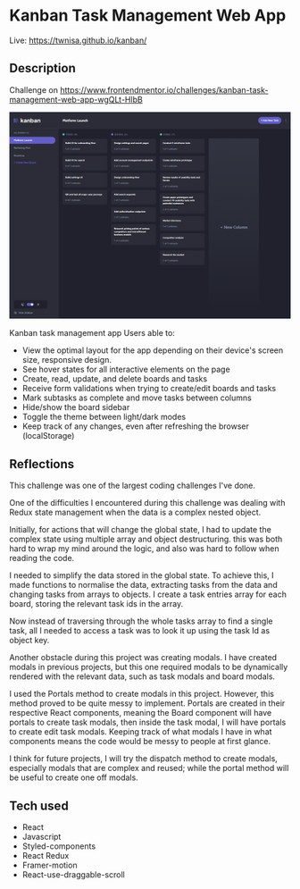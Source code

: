 # Kanban Task Management Web App
Live: https://twnisa.github.io/kanban/

## Description
Challenge on https://www.frontendmentor.io/challenges/kanban-task-management-web-app-wgQLt-HlbB

![Kanban Homepage](/src/screenshots/homepage.png?raw=true "Home page")

Kanban task management app
Users able to:
  - View the optimal layout for the app depending on their device's screen size, responsive design.
  - See hover states for all interactive elements on the page
  - Create, read, update, and delete boards and tasks
  - Receive form validations when trying to create/edit boards and tasks
  - Mark subtasks as complete and move tasks between columns
  - Hide/show the board sidebar
  - Toggle the theme between light/dark modes
  - Keep track of any changes, even after refreshing the browser (localStorage)

## Reflections
This challenge was one of the largest coding challenges I've done. 

One of the difficulties I encountered during this challenge was dealing with Redux state management when the data is a complex nested object.

Initially, for actions that will change the global state, I had to update the complex state using multiple array and object destructuring. this was both hard to wrap my mind around the logic, and also was hard to follow when reading the code.

I needed to simplify the data stored in the global state. To achieve this, I made functions to normalise the data, extracting tasks from the data and changing tasks from arrays to objects. I create a task entries array for each board, storing the relevant task ids in the array.

Now instead of traversing through the whole tasks array to find a single task, all I needed to access a task was to look it up using the task Id as object key.

Another obstacle during this project was creating modals. I have created modals in previous projects, but this one required modals to be dynamically rendered with the relevant data, such as task modals and board modals.

I used the Portals method to create modals in this project. However, this method proved to be quite messy to implement.
Portals are created in their respective React components, meaning the Board component will have portals to create task modals, then inside the task modal, I will have portals to create edit task modals. Keeping track of what modals I have in what components means the code would be messy to people at first glance.

I think for future projects, I will try the dispatch method to create modals, especially modals that are complex and reused; while the portal method will be useful to create one off modals.

## Tech used
- React
- Javascript
- Styled-components
- React Redux
- Framer-motion
- React-use-draggable-scroll

